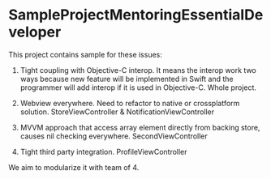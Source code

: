 # SampleProjectMentoringEssentialDeveloper

This project contains sample for these issues:


1. Tight coupling with Objective-C interop. It means the interop work two ways because new feature will be implemented in Swift and the programmer will add interop if it is used in Objective-C. Whole project.

2. Webview everywhere. Need to refactor to native or crossplatform solution. StoreViewController & NotificationViewController

3. MVVM approach that access array element directly from backing store, causes nil checking everywhere. SecondViewController

4. Tight third party integration. ProfileViewController

We aim to modularize it with team of 4.